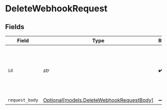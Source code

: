 # DeleteWebhookRequest


## Fields

| Field                                                                              | Type                                                                               | Required                                                                           | Description                                                                        | Example                                                                            |
| ---------------------------------------------------------------------------------- | ---------------------------------------------------------------------------------- | ---------------------------------------------------------------------------------- | ---------------------------------------------------------------------------------- | ---------------------------------------------------------------------------------- |
| `id`                                                                               | *str*                                                                              | :heavy_check_mark:                                                                 | Provide the ID of the item you want to perform this operation on.                  | hook_B2EyhTH5N4KWUnoYPcgiH                                                         |
| `request_body`                                                                     | [Optional[models.DeleteWebhookRequestBody]](../models/deletewebhookrequestbody.md) | :heavy_minus_sign:                                                                 | N/A                                                                                |                                                                                    |